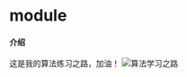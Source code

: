# module

#### 介绍

这是我的算法练习之路，加油！
![算法学习之路](https://raw.fastgit.org/ZZG919/Typora_Picture/master/img/202205181446012.png)
